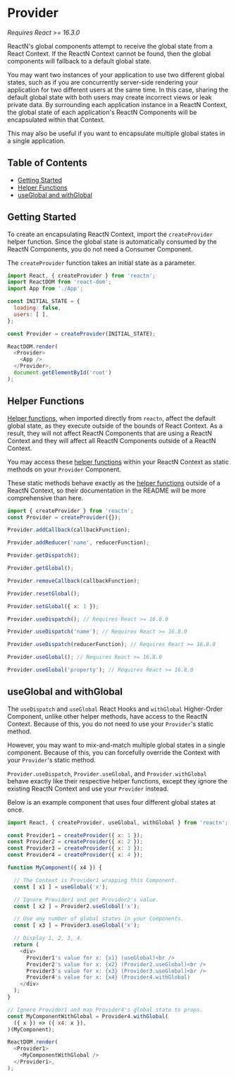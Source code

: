 # Provider

_Requires React >= 16.3.0_

ReactN's global components attempt to receive the global state from a React
Context. If the ReactN Context cannot be found, then the global components will
fallback to a default global state.

You may want two instances of your application to use two different global
states, such as if you are concurrently server-side rendering your application
for two different users at the same time. In this case, sharing the default
global state with both users may create incorrect views or leak private data.
By surrounding each application instance in a ReactN Context, the global state
of each application's ReactN Components will be encapsulated within that
Context.

This may also be useful if you want to encapsulate multiple global states in a
single application.

## Table of Contents

* [Getting Started](#getting-started)
* [Helper Functions](#helper-functions)
* [useGlobal and withGlobal](#useglobal-and-withglobal)

## Getting Started

To create an encapsulating ReactN Context, import the `createProvider` helper
function. Since the global state is automatically consumed by the ReactN
Components, you do not need a Consumer Component.

The `createProvider` function takes an initial state as a parameter.

```JavaScript
import React, { createProvider } from 'reactn';
import ReactDOM from 'react-dom';
import App from './App';

const INITIAL_STATE = {
  loading: false,
  users: [ ],
};

const Provider = createProvider(INITIAL_STATE);

ReactDOM.render(
  <Provider>
    <App />
  </Provider>,
  document.getElementById('root')
);
```

## Helper Functions

[Helper functions](https://github.com/CharlesStover/reactn/blob/master/README.md#helper-functions),
when imported directly from `reactn`, affect the default global state, as they
execute outside of the bounds of React Context. As a result, they will not
affect ReactN Components that are using a ReactN Context and they will affect
all ReactN Components outside of a ReactN Context.

You may access these
[helper functions](https://github.com/CharlesStover/reactn/blob/master/README.md#helper-functions)
within your ReactN Context as static methods on your `Provider` Component.

These static methods behave exactly as the
[helper functions](https://github.com/CharlesStover/reactn/blob/master/README.md#helper-functions)
outside of a ReactN Context, so their documentation in the README will be more
comprehensive than here.

```JavaScript
import { createProvider } from 'reactn';
const Provider = createProvider({});

Provider.addCallback(callbackFunction);

Provider.addReducer('name', reducerFunction);

Provider.getDispatch();

Provider.getGlobal();

Provider.removeCallback(callbackFunction);

Provider.resetGlobal();

Provider.setGlobal({ x: 1 });

Provider.useDispatch(); // Requires React >= 16.8.0

Provider.useDispatch('name'); // Requires React >= 16.8.0

Provider.useDispatch(reducerFunction); // Requires React >= 16.8.0

Provider.useGlobal(); // Requires React >= 16.8.0

Provider.useGlobal('property'); // Requires React >= 16.8.0
```

## useGlobal and withGlobal

The `useDispatch` and `useGlobal` React Hooks and `withGlobal` Higher-Order
Component, unlike other helper methods, have access to the ReactN Context.
Because of this, you do not need to use your `Provider`'s static method.

However, you may want to mix-and-match multiple global states in a single
component. Because of this, you can forcefully override the Context with your
`Provider`'s static method.

`Provider.useDispatch`, `Provider.useGlobal`, and `Provider.withGlobal` behave
exactly like their respective helper functions, except they ignore the existing
ReactN Context and use your `Provider` instead.

Below is an example component that uses four different global states at once.

```JavaScript
import React, { createProvider, useGlobal, withGlobal } from 'reactn';

const Provider1 = createProvider({ x: 1 });
const Provider2 = createProvider({ x: 2 });
const Provider3 = createProvider({ x: 3 });
const Provider4 = createProvider({ x: 4 });

function MyComponent({ x4 }) {

  // The Context is Provider1 wrapping this Component.
  const [ x1 ] = useGlobal('x');

  // Ignore Provider1 and get Provider2's value.
  const [ x2 ] = Provider2.useGlobal('x');

  // Use any number of global states in your Components.
  const [ x3 ] = Provider3.useGlobal('x');

  // Display 1, 2, 3, 4.
  return (
    <div>
      Provider1's value for x: {x1} (useGlobal)<br />
      Provider2's value for x: {x2} (Provider2.useGlobal)<br />
      Provider3's value for x: {x3} (Provider3.useGlobal)<br />
      Provider4's value for x: {x4} (Provider4.withGlobal)
    </div>
  );
}

// Ignore Provider1 and map Provider4's global state to props.
const MyComponentWithGlobal = Provider4.withGlobal(
  ({ x }) => ({ x4: x }),
)(MyComponent);

ReactDOM.render(
  <Provider1>
    <MyComponentWithGlobal />
  </Provider1>,
);
```
